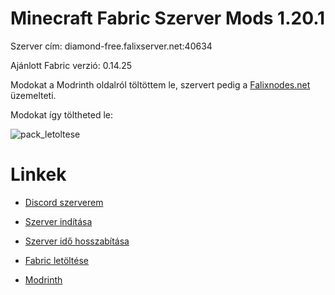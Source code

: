 # Minecraft Fabric Szerver Mods 1.20.1

Szerver cím: diamond-free.falixserver.net:40634

Ajánlott Fabric verzió: 0.14.25

Modokat a Modrinth oldalról töltöttem le, szervert pedig a [Falixnodes.net](https://falixnodes.net/) üzemelteti.

Modokat így töltheted le:

![pack_letoltese](https://github.com/Zoli708/Minecraft-Fabric-Szerver-Mods-1.20.1/assets/132081226/ffc83a40-0b29-41f1-9981-5fe26b629a5a)

# Linkek
- [Discord szerverem](https://discord.gg/kCb5qyeXGX)

- [Szerver indítása](https://client.falixnodes.net/startserver)

- [Szerver idő hosszabítása](https://client.falixnodes.net/timer?id=1171638)

- [Fabric letöltése](https://fabricmc.net/)

- [Modrinth](https://modrinth.com/)
